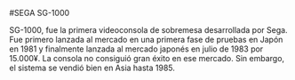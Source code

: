 #SEGA SG-1000

SG-1000, fue la primera videoconsola de sobremesa desarrollada por Sega.
Fue primero lanzada al mercado en una primera fase de pruebas en Japón en 1981 y finalmente lanzada al mercado japonés en julio de 1983 por 15.000¥.
La consola no consiguió gran éxito en ese mercado. Sin embargo, el sistema se vendió bien en Asia hasta 1985. 